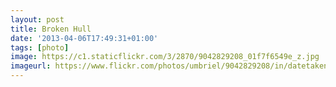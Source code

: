 ```yaml
---
layout: post
title: Broken Hull
date: '2013-04-06T17:49:31+01:00'
tags: [photo]
image: https://c1.staticflickr.com/3/2870/9042829208_01f7f6549e_z.jpg
imageurl: https://www.flickr.com/photos/umbriel/9042829208/in/datetaken-public/
---
```

